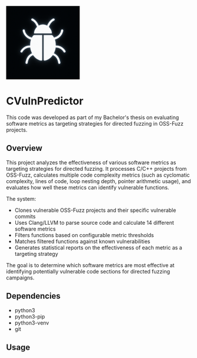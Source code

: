 <img src="Logo.png" alt="Logo" width="200">

# CVulnPredictor

This code was developed as part of my Bachelor's thesis on evaluating software metrics as targeting strategies for directed fuzzing in OSS-Fuzz projects.

## Overview

This project analyzes the effectiveness of various software metrics as targeting strategies for directed fuzzing. It processes C/C++ projects from OSS-Fuzz, calculates multiple code complexity metrics (such as cyclomatic complexity, lines of code, loop nesting depth, pointer arithmetic usage), and evaluates how well these metrics can identify vulnerable functions.

The system:
- Clones vulnerable OSS-Fuzz projects and their specific vulnerable commits
- Uses Clang/LLVM to parse source code and calculate 14 different software metrics
- Filters functions based on configurable metric thresholds
- Matches filtered functions against known vulnerabilities
- Generates statistical reports on the effectiveness of each metric as a targeting strategy

The goal is to determine which software metrics are most effective at identifying potentially vulnerable code sections for directed fuzzing campaigns.

## Dependencies
- python3
- python3-pip
- python3-venv
- git

## Usage